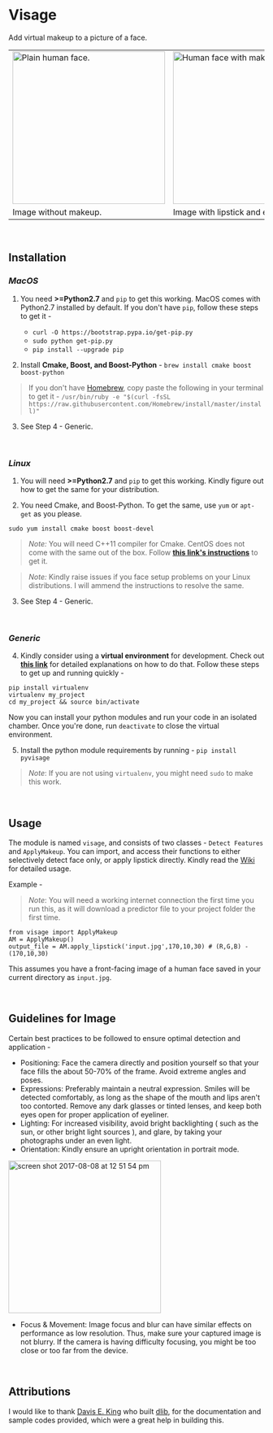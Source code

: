 # Visage
Add virtual makeup to a picture of a face.

<table>
<tr>
<td> <img width='300' text='Before' alt="Plain human face." src="https://user-images.githubusercontent.com/11678594/30020825-ef9a1d74-9182-11e7-93f3-90a218de516b.png"> </td>
<td> <img width='300' text='After' alt="Human face with makeup." src="https://user-images.githubusercontent.com/11678594/30020826-efe4d6ca-9182-11e7-9b59-0324abdf7219.png"> </td>
</tr>
<tr>
<td>Image without makeup.</td>
<td>Image with lipstick and eyeliner.</td>
</tr>
</table>

<br />


## Installation 

### _MacOS_

1. You need **>=Python2.7** and `pip` to get this working. MacOS comes with Python2.7 installed by default. If you don't have `pip`, follow these steps to get it - 	
	* `curl -O https://bootstrap.pypa.io/get-pip.py`
	* `sudo python get-pip.py`
	* `pip install --upgrade pip`


2. Install **Cmake, Boost, and Boost-Python** - `brew install cmake boost boost-python`
> If you don't have [Homebrew](https://brew.sh/), copy paste the following in your terminal to get it - 
`/usr/bin/ruby -e "$(curl -fsSL https://raw.githubusercontent.com/Homebrew/install/master/install)"`

3. See Step 4 - Generic.

<br />

### _Linux_

1. You will need **>=Python2.7** and `pip` to get this working.
Kindly figure out how to get the same for your distribution.

2. You need Cmake, and Boost-Python. To get the same, use `yum` or `apt-get` as you please.
```
sudo yum install cmake boost boost-devel 
```
>*Note:* You will need C++11 compiler for Cmake. CentOS does not come with the same out of the box. Follow [**this link's instructions**](https://hiltmon.com/blog/2015/08/09/c-plus-plus-11-on-centos-6-dot-6/) to get it.

>*Note:* Kindly raise issues if you face setup problems on your Linux distributions. I will ammend the instructions to resolve the same.

3. See Step 4 - Generic.

<br />

### _Generic_

4. Kindly consider using a **virtual environment** for development. Check out [**this link**](http://docs.python-guide.org/en/latest/dev/virtualenvs/) for detailed explanations on how to do that. Follow these steps to get up and running quickly -
```
pip install virtualenv
virtualenv my_project
cd my_project && source bin/activate
```
Now you can install your python modules and run your code in an isolated chamber. Once you're done, run `deactivate` to close the virtual environment.

5. Install the python module requirements by running - `pip install pyvisage`
>_Note_: If you are not using `virtualenv`, you might need `sudo` to make this work.

<br />

## Usage

The module is named `visage`, and consists of two classes - `Detect Features` and `ApplyMakeup`. You can import, and access their functions to either selectively detect face only, or apply lipstick directly. Kindly read the [Wiki](https://github.com/hriddhidey/visage/wiki) for detailed usage.

Example - 
>_Note_: You will need a working internet connection the first time you run this, as it will download a predictor file to your project folder the first time.
```
from visage import ApplyMakeup
AM = ApplyMakeup()
output_file = AM.apply_lipstick('input.jpg',170,10,30) # (R,G,B) - (170,10,30)
```
This assumes you have a front-facing image of a human face saved in your current directory as `input.jpg`.

<br />

## Guidelines for Image

Certain best practices to be followed to ensure optimal detection and application -
* Positioning: Face the camera directly and position yourself so that your face fills the about 50-70% of the frame. Avoid extreme angles and poses.
* Expressions: Preferably maintain a neutral expression. Smiles will be detected comfortably, as long as the shape of the mouth and lips aren't too contorted. Remove any dark glasses or tinted lenses, and keep both eyes open for proper application of eyeliner.
* Lighting: For increased visibility, avoid bright backlighting ( such as the sun, or other bright light sources ), and glare, by taking your photographs under an even light. 
* Orientation: Kindly ensure an upright orientation in portrait mode.
<img width="300" alt="screen shot 2017-08-08 at 12 51 54 pm" src="https://user-images.githubusercontent.com/11678594/30049806-9e7d90bc-9239-11e7-9db0-57825c1c4928.png">

* Focus & Movement: Image focus and blur can have similar effects on performance as low resolution. Thus, make sure your captured image is not blurry. If the camera is having difficulty focusing, you might be too close or too far from the device.

<br />

## Attributions
I would like to thank [Davis E. King](https://github.com/davisking) who built [dlib](http://dlib.net/), for the documentation and sample codes provided, which were a great help in building this.

<br />
